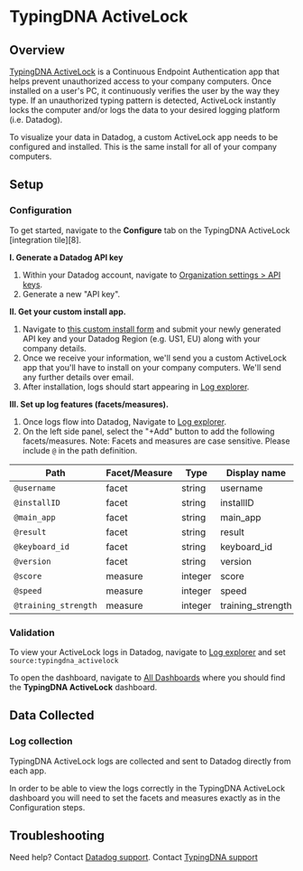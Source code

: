 
# TypingDNA ActiveLock

## Overview

[TypingDNA ActiveLock][3] is a Continuous Endpoint Authentication app that helps prevent unauthorized access to your company computers. Once installed on a user's PC, it continuously verifies the user by the way they type. If an unauthorized typing pattern is detected, ActiveLock instantly locks the computer and/or logs the data to your desired logging platform (i.e. Datadog).

To visualize your data in Datadog, a custom ActiveLock app needs to be configured and installed. This is the same install for all of your company computers.


## Setup

### Configuration

To get started, navigate to the **Configure** tab on the TypingDNA ActiveLock [integration tile][8].

**I. Generate a Datadog API key**
1. Within your Datadog account, navigate to [Organization settings > API keys][4].
2. Generate a new "API key".

**II. Get your custom install app.**
1. Navigate to [this custom install form][7] and submit your newly generated API key and your Datadog Region (e.g. US1, EU) along with your company details.
2. Once we receive your information, we'll send you a custom ActiveLock app that you'll have to install on your company computers. We'll send any further details over email.
3. After installation, logs should start appearing in [Log explorer][5].

**III. Set up log features (facets/measures).**
1. Once logs flow into Datadog, Navigate to [Log explorer][5].
2. On the left side panel, select the "+Add" button to add the following facets/measures.
Note: Facets and measures are case sensitive. Please include `@` in the path definition.

|Path| Facet/Measure |Type|Display name|
|--|--|--|--|
|`@username`|facet|string|username|
|`@installID`|facet|string|installID|
|`@main_app`|facet|string|main_app|
|`@result`|facet|string|result|
|`@keyboard_id`|facet|string|keyboard_id|
|`@version`|facet|string|version|
| `@score` | measure |integer|score|
| `@speed` | measure |integer|speed|
| `@training_strength` | measure |integer|training_strength|


### Validation

To view your ActiveLock logs in Datadog, navigate to [Log explorer][5] and set `source:typingdna_activelock`

To open the dashboard, navigate to [All Dashboards][6] where you should find the **TypingDNA ActiveLock** dashboard.


## Data Collected

### Log collection

TypingDNA ActiveLock logs are collected and sent to Datadog directly from each app.

In order to be able to view the logs correctly in the TypingDNA ActiveLock dashboard you will need to set the facets and measures exactly as in the Configuration steps.

## Troubleshooting

Need help? Contact [Datadog support][1].
Contact [TypingDNA support][2]

[1]: https://docs.datadoghq.com/help/
[2]: https://www.typingdna.com/contact
[3]: https://www.typingdna.com/activelock
[4]: https://app.datadoghq.com/organization-settings/api-keys
[5]: https://app.datadoghq.com/logs
[6]: https://app.datadoghq.com/dashboard/lists
[7]: https://forms.gle/3U9KxF7ySThVLDJg8
